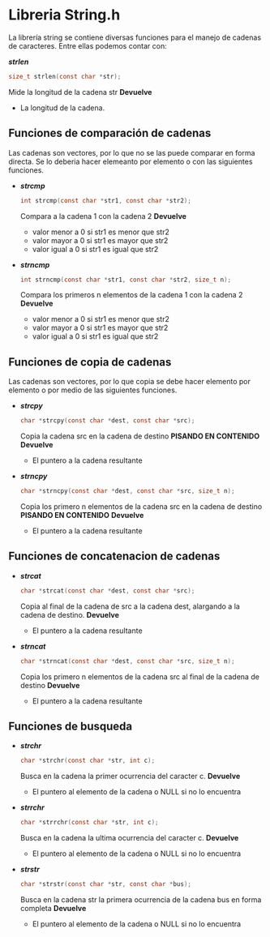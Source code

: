 # Libreria String.h

La librería string se contiene diversas funciones para el manejo de cadenas de caracteres. Entre ellas podemos contar con:

***strlen***
```c
size_t strlen(const char *str);
```
Mide la longitud de la cadena str
__Devuelve__ 
- La longitud de la cadena.


## Funciones de comparación de cadenas

Las cadenas son vectores, por lo que no se las puede comparar en forma directa. Se lo deberia hacer elemeanto por elemento o con las siguientes funciones.

- ***strcmp***
    ```c
    int strcmp(const char *str1, const char *str2);
    ```
    Compara a la cadena 1 con la cadena 2
    __Devuelve__ 
    - valor menor a 0 si str1 es menor que str2
    - valor mayor a 0 si str1 es mayor que str2
    - valor igual a 0 si str1 es igual que str2

- ***strncmp***
    ```c
    int strncmp(const char *str1, const char *str2, size_t n);
    ```
    Compara los primeros n elementos de la cadena 1 con la cadena 2 
    __Devuelve__ 
    - valor menor a 0 si str1 es menor que str2
    - valor mayor a 0 si str1 es mayor que str2
    - valor igual a 0 si str1 es igual que str2

## Funciones de copia de cadenas    

Las cadenas son vectores, por lo que copia se debe hacer elemento por elemento o por medio de las siguientes funciones.

- ***strcpy***
    ```c
    char *strcpy(const char *dest, const char *src);
    ```
    Copia la cadena src en la cadena de destino __PISANDO EN CONTENIDO__
    __Devuelve__ 
    - El puntero a la cadena resultante

- ***strncpy***
    ```c
    char *strncpy(const char *dest, const char *src, size_t n);
    ```
    Copia los primero n elementos de la cadena src en la cadena de destino __PISANDO EN CONTENIDO__
    __Devuelve__ 
    - El puntero a la cadena resultante
   

## Funciones de concatenacion de cadenas    

- ***strcat***
    ```c
    char *strcat(const char *dest, const char *src);
    ```
    Copia al final de la cadena de src a la cadena dest, alargando a la cadena de destino.
    __Devuelve__ 
    - El puntero a la cadena resultante
    
- ***strncat***
    ```c
    char *strncat(const char *dest, const char *src, size_t n);
    ```
    Copia los primero n elementos de la cadena src al final de la cadena de destino
    __Devuelve__ 
    - El puntero a la cadena resultante

## Funciones de busqueda  

- ***strchr***
    ```c
    char *strchr(const char *str, int c);
    ```
    Busca en la cadena la primer ocurrencia del caracter c.
    __Devuelve__ 
    - El puntero al elemento de la cadena o NULL si no lo encuentra

- ***strrchr***
    ```c
    char *strrchr(const char *str, int c);
    ```
    Busca en la cadena la ultima ocurrencia del caracter c.
    __Devuelve__ 
    - El puntero al elemento de la cadena o NULL si no lo encuentra 

- ***strstr***
    ```c
    char *strstr(const char *str, const char *bus);
    ```
    Busca en la cadena str la primera ocurrencia de la cadena bus en forma completa
    __Devuelve__ 
    - El puntero al elemento de la cadena o NULL si no lo encuentra 
      
